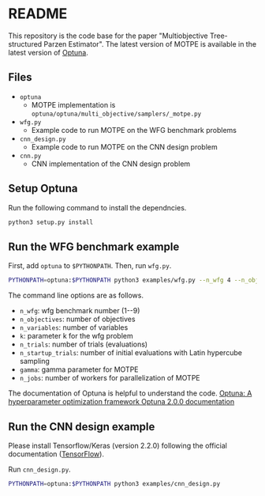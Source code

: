 # README

This repository is the code base for the paper "Multiobjective Tree-structured Parzen Estimator".
The latest version of MOTPE is available in the latest version of [Optuna](https://optuna.org/).

## Files

- `optuna`
    - MOTPE implementation is `optuna/optuna/multi_objective/samplers/_motpe.py`
- `wfg.py`
    - Example code to run MOTPE on the WFG benchmark problems
- `cnn_design.py`
    - Example code to run MOTPE on the CNN design problem
- `cnn.py`
    - CNN implementation of the CNN design problem


## Setup Optuna

Run the following command to install the dependncies.
```sh
python3 setup.py install
```

## Run the WFG benchmark example

First, add `optuna` to `$PYTHONPATH`.
Then, run `wfg.py`.

```sh
PYTHONPATH=optuna:$PYTHONPATH python3 examples/wfg.py --n_wfg 4 --n_objectives 2 --n_variables 9 --k 1 --n_trials 250 --n_startup_trials 98 --gamma 0.1 --n_jobs 1
```

The command line options are as follows.
- `n_wfg`: wfg benchmark number (1--9)
- `n_objectives`: number of objectives
- `n_variables`: number of variables
- `k`: parameter k for the wfg problem
- `n_trials`: number of trials (evaluations)
- `n_startup_trials`: number of initial evaluations with Latin hypercube sampling
- `gamma`: gamma parameter for MOTPE
- `n_jobs`: number of workers for parallelization of MOTPE

The documentation of Optuna is helpful to understand the code.
[Optuna: A hyperparameter optimization framework Optuna 2.0.0 documentation](https://optuna.readthedocs.io/en/v2.0.0/)

## Run the CNN design example

Please install Tensorflow/Keras (version 2.2.0) following the official documentation ([TensorFlow](https://www.tensorflow.org/)).

Run `cnn_design.py`.

```sh
PYTHONPATH=optuna:$PYTHONPATH python3 examples/cnn_design.py
```

